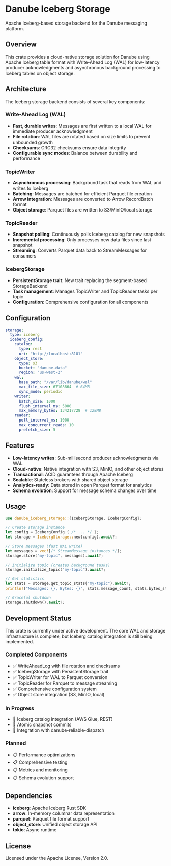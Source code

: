 # Danube Iceberg Storage

Apache Iceberg-based storage backend for the Danube messaging platform.

## Overview

This crate provides a cloud-native storage solution for Danube using Apache Iceberg table format with Write-Ahead Log (WAL) for low-latency producer acknowledgments and asynchronous background processing to Iceberg tables on object storage.

## Architecture

The Iceberg storage backend consists of several key components:

### Write-Ahead Log (WAL)
- **Fast, durable writes**: Messages are first written to a local WAL for immediate producer acknowledgment
- **File rotation**: WAL files are rotated based on size limits to prevent unbounded growth
- **Checksums**: CRC32 checksums ensure data integrity
- **Configurable sync modes**: Balance between durability and performance

### TopicWriter
- **Asynchronous processing**: Background task that reads from WAL and writes to Iceberg
- **Batching**: Messages are batched for efficient Parquet file creation
- **Arrow integration**: Messages are converted to Arrow RecordBatch format
- **Object storage**: Parquet files are written to S3/MinIO/local storage

### TopicReader
- **Snapshot polling**: Continuously polls Iceberg catalog for new snapshots
- **Incremental processing**: Only processes new data files since last snapshot
- **Streaming**: Converts Parquet data back to StreamMessages for consumers

### IcebergStorage
- **PersistentStorage trait**: New trait replacing the segment-based StorageBackend
- **Task management**: Manages TopicWriter and TopicReader tasks per topic
- **Configuration**: Comprehensive configuration for all components

## Configuration

```yaml
storage:
  type: iceberg
  iceberg_config:
    catalog:
      type: rest
      uri: "http://localhost:8181"
    object_store:
      type: s3
      bucket: "danube-data"
      region: "us-west-2"
    wal:
      base_path: "/var/lib/danube/wal"
      max_file_size: 67108864  # 64MB
      sync_mode: periodic
    writer:
      batch_size: 1000
      flush_interval_ms: 5000
      max_memory_bytes: 134217728  # 128MB
    reader:
      poll_interval_ms: 1000
      max_concurrent_reads: 10
      prefetch_size: 5
```

## Features

- **Low-latency writes**: Sub-millisecond producer acknowledgments via WAL
- **Cloud-native**: Native integration with S3, MinIO, and other object stores
- **Transactional**: ACID guarantees through Apache Iceberg
- **Scalable**: Stateless brokers with shared object storage
- **Analytics-ready**: Data stored in open Parquet format for analytics
- **Schema evolution**: Support for message schema changes over time

## Usage

```rust
use danube_iceberg_storage::{IcebergStorage, IcebergConfig};

// Create storage instance
let config = IcebergConfig { /* ... */ };
let storage = IcebergStorage::new(config).await?;

// Store messages (fast WAL write)
let messages = vec![/* StreamMessage instances */];
storage.store("my-topic", messages).await?;

// Initialize topic (creates background tasks)
storage.initialize_topic("my-topic").await?;

// Get statistics
let stats = storage.get_topic_stats("my-topic").await?;
println!("Messages: {}, Bytes: {}", stats.message_count, stats.bytes_stored);

// Graceful shutdown
storage.shutdown().await?;
```

## Development Status

This crate is currently under active development. The core WAL and storage infrastructure is complete, but Iceberg catalog integration is still being implemented.

### Completed Components
- ✅ WriteAheadLog with file rotation and checksums
- ✅ IcebergStorage with PersistentStorage trait
- ✅ TopicWriter for WAL to Parquet conversion
- ✅ TopicReader for Parquet to message streaming
- ✅ Comprehensive configuration system
- ✅ Object store integration (S3, MinIO, local)

### In Progress
- 🔄 Iceberg catalog integration (AWS Glue, REST)
- 🔄 Atomic snapshot commits
- 🔄 Integration with danube-reliable-dispatch

### Planned
- 📋 Performance optimizations
- 📋 Comprehensive testing
- 📋 Metrics and monitoring
- 📋 Schema evolution support

## Dependencies

- **iceberg**: Apache Iceberg Rust SDK
- **arrow**: In-memory columnar data representation
- **parquet**: Parquet file format support
- **object_store**: Unified object storage API
- **tokio**: Async runtime

## License

Licensed under the Apache License, Version 2.0.
